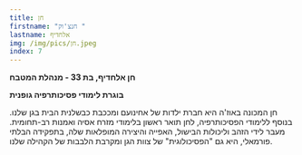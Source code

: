 ```yaml
---
title: חן
firstname: "חנצ'וק "
lastname: אלחדיף
img: /img/pics/חן.jpeg
index: 7
---
```

**חן אלחדיף, בת 33 - מנהלת המטבח** 

**בוגרת לימודי פסיכותרפיה גופנית**

חן המכונה באוז'ה היא חברת ילדות של אחינועם ומככבת כבשלנית הבית בגן שלנו. בנוסף ללימודי הפסיכותרפיה, לחן תואר ראשון בלימודי מזרח אסיה ואמנות רב-תחומית. מעבר לידי הזהב וליכולות הבישול, האפייה והיצירה המופלאות שלה, בתפקידה הבלתי פורמאלי, היא גם "הפסיכולוגית" של צוות הגן ומקרבת הלבבות של הקהילה שלנו.
